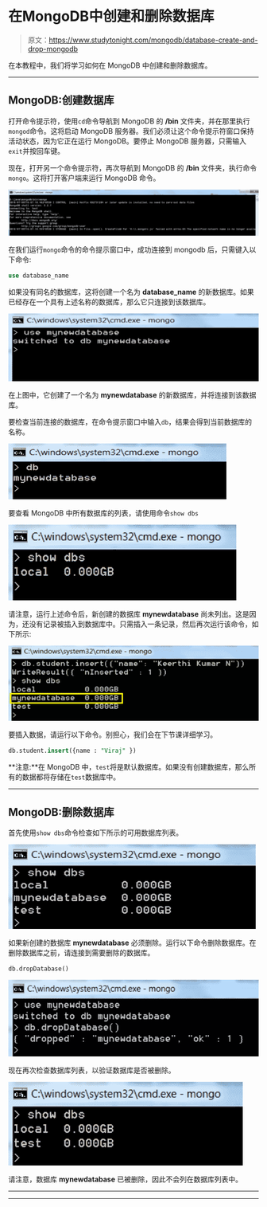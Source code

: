 # 在MongoDB中创建和删除数据库

> 原文：<https://www.studytonight.com/mongodb/database-create-and-drop-mongodb>

在本教程中，我们将学习如何在 MongoDB 中创建和删除数据库。

* * *

## MongoDB:创建数据库

打开命令提示符，使用`cd`命令导航到 MongoDB 的 **/bin** 文件夹，并在那里执行`mongod`命令。这将启动 MongoDB 服务器。我们必须让这个命令提示符窗口保持活动状态，因为它正在运行 MongoDB。要停止 MongoDB 服务器，只需输入`exit`并按回车键。

现在，打开另一个命令提示符，再次导航到 MongoDB 的 **/bin** 文件夹，执行命令`mongo`。这将打开客户端来运行 MongoDB 命令。

![Connect to MongoDB](img/8a012eb9d6e93593aeb7f2d35dfee6ee.png)

在我们运行`mongo`命令的命令提示窗口中，成功连接到 mongodb 后，只需键入以下命令:

```sql
use database_name
```

如果没有同名的数据库，这将创建一个名为 **database_name** 的新数据库。如果已经存在一个具有上述名称的数据库，那么它只连接到该数据库。

![Use a Database in MongoDB](img/deb7c32ddaba6925c4efc8e67f46a7fb.png)

在上图中，它创建了一个名为 **mynewdatabase** 的新数据库，并将连接到该数据库。

要检查当前连接的数据库，在命令提示窗口中输入`db`，结果会得到当前数据库的名称。

![Checking active Database in MongoDB](img/2319aec66f50c846440c07a9a6c5bf86.png)

要查看 MongoDB 中所有数据库的列表，请使用命令`show dbs`

![List all Databases in MongoDB](img/159f7f84f65ce169a044da18eb759363.png)

请注意，运行上述命令后，新创建的数据库 **mynewdatabase** 尚未列出。这是因为，还没有记录被插入到数据库中。只需插入一条记录，然后再次运行该命令，如下所示:

![List all Databases in MongoDB](img/20bfd1ca312a677d27c4ef67d8a70543.png)

要插入数据，请运行以下命令。别担心，我们会在下节课详细学习。

```sql
db.student.insert({name : "Viraj" })
```

**注意:**在 MongoDB 中，`test`将是默认数据库。如果没有创建数据库，那么所有的数据都将存储在`test`数据库中。

* * *

## MongoDB:删除数据库

首先使用`show dbs`命令检查如下所示的可用数据库列表。

![List all Databases in MongoDB](img/e0e927ce9ceccb472d0e8325c5e25770.png)

如果新创建的数据库 **mynewdatabase** 必须删除。运行以下命令删除数据库。在删除数据库之前，请连接到需要删除的数据库。

```sql
db.dropDatabase()
```

![Drop Database in MongoDB](img/d57289e650f0d41aaccaa572ab0334fa.png)

现在再次检查数据库列表，以验证数据库是否被删除。

![List all Databases in MongoDB](img/22a5090ea88748e8f97ceb481204dfbe.png)

请注意，数据库 **mynewdatabase** 已被删除，因此不会列在数据库列表中。

* * *

* * *